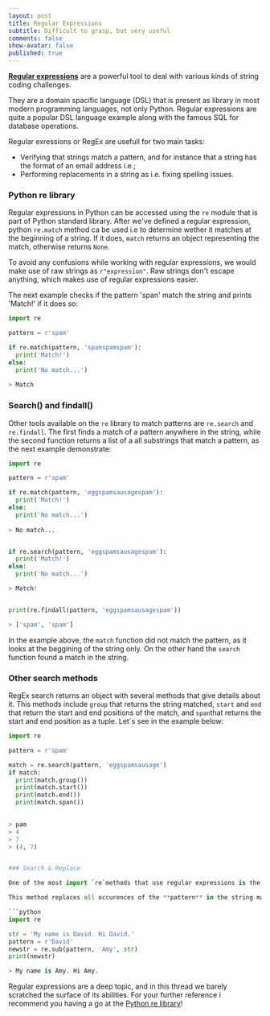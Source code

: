 ```yaml
---
layout: post
title: Regular Expressions
subtitle: Difficult to grasp, but very useful
comments: false
show-avatar: false
published: true
---
```


<a href='https://en.wikipedia.org/wiki/Regular_expression'>**Regular expressions**</a> are a powerful tool to deal with various kinds of string coding challenges.

They are a domain spacific language (DSL) that is present as library in most modern programming languages, not only Python. Regular expressions are quite a popular DSL language example along with the famous SQL for database operations.

Regular exressions or RegEx are usefull for two main tasks:

* Verifying that strings match a pattern, and for instance that a string has the format of an email address i.e.;
* Performing replacements in a string as i.e. fixing spelling issues.


### Python re library
Regular expressions in Python can be accessed using the `re` module that is part of Python standard library.
After we've defined a regular expression, python `re.match` method ca be used i.e to determine wether it matches at the beginning of a string. If it does, `match` returns an object representing the match, otherwise returns `None`.

To avoid any confusions while working with regular expressions, we would make use of raw strings as `r"expression"`.
Raw strings don't escape anything, which makes use of regular expressions easier.

The next example checks if the pattern 'span' match the string and prints 'Match!' if it does so:

```python
import re

pattern = r'spam'

if re.match(pattern, 'spamspamspam'):
  print('Match!')
else:
  print('No match...')
  
> Match
```

### Search() and findall()

Other tools available on the `re` library to match patterns are `re.search` and `re.findall`. The first finds a match of a pattern anywhere in the string, while the second function returns a list of a all substrings that match a pattern, as the next example demonstrate:

``` python
import re

pattern = r'spam'

if re.match(pattern, 'eggspamsausagespam'):
  print('Match!')
else:
  print('No match...')
  
> No match...


if re.search(pattern, 'eggspamsausagespam'):
  print('Match!')
else:
  print('No match...')

> Match!


print(re.findall(pattern, 'eggspamsausagespam'))

> ['spam', 'spam']
```

In the example above, the `match` function did not match the pattern, as it looks at the beggining of the string only. On the other hand the `search` function found a match in the string.

### Other search methods

RegEx search returns an object with several methods that give details about it. This methods include `group` that returns the string matched, `start` and `end` that return the start and end positions of the match, and `span`that returns the start and end position as a tuple. Let´s see in the example below:

```python
import re

pattern = r'spam'

match = re.search(pattern, 'eggspamsausage')
if match:
  print(match.group())
  print(match.start())
  print(match.end())
  print(match.span())
  

> pam
> 4 
> 7
> (4, 7)


### Search & Replace

One of the most import `re`methods that use regular expressions is the `sub`.

This method replaces all occurences of the **pattern** in the string making use of repl thus substituting all occurences unless **max** limit is provided. This method returns the modified string.

```python
import re

str = 'My name is David. Hi David.'
pattern = r'David'
newstr = re.sub(pattern, 'Amy', str)
print(newstr)

> My name is Amy. Hi Amy.
```

Regular expressions are a deep topic, and in this thread we barely scratched the surface of its abilities. For your further reference i recommend you having a go at the <a href='https://docs.python.org/2/library/re.html'>Python re library</a>!
